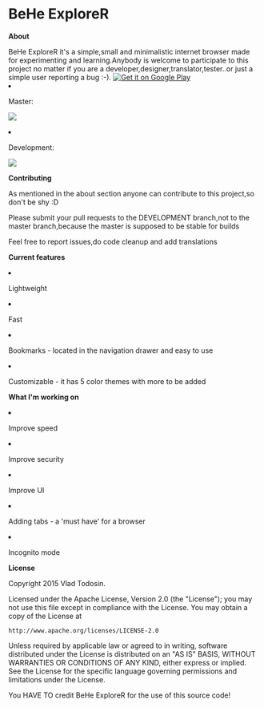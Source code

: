 # BeHe ExploreR
<p><b>About</b></p>
BeHe ExploreR it's a simple,small and minimalistic internet browser made for experimenting and learning.Anybody is welcome to participate
to this project no matter if you are a developer,designer,translator,tester..or just a simple user reporting a bug :-).


<a href="https://play.google.com/store/apps/details?id=com.vlath.beheexplorer">
  <img alt="Get it on Google Play"
       src="https://developer.android.com/images/brand/en_generic_rgb_wo_60.png" />
</a>


<li><p>Master:</li></p>
<p><img src="https://travis-ci.org/VladThodo/behe-explorer.svg?branch=master"/></p>
<li><p>Development:</p></li>
<img src="https://travis-ci.org/VladThodo/behe-explorer.svg?branch=development"/>
<p><b>Contributing</b></p>
  <p>As mentioned in the about section anyone can contribute to this project,so don't be shy :D </p>
  <p>Please submit your pull requests to the DEVELOPMENT branch,not to the master branch,because the master is supposed to be      stable for builds</p>
  <p>Feel free to report issues,do code cleanup and add translations</p>
<p><b>Current features</b></p>
  <li><p>Lightweight</p></li>
  <li><p>Fast</p></li>
  <li><p>Bookmarks - located in the navigation drawer and easy to use</p></li>
  <li><p>Customizable - it has  5 color themes with more to be added</p></li>
<p><b>What I'm working on </b></p>
  <li><p>Improve speed</p></li>
  <li><p>Improve security</p></li>
  <li><p>Improve UI</p></li>
  <li><p>Adding tabs - a 'must have' for a browser</p></li>
  <li><p>Incognito mode</p></li>
<p><b>License</b><p>
<p>Copyright 2015 Vlad Todosin.</p>
Licensed under the Apache License, Version 2.0 (the "License");
you may not use this file except in compliance with the License.
You may obtain a copy of the License at

    http://www.apache.org/licenses/LICENSE-2.0


Unless required by applicable law or agreed to in writing, software
distributed under the License is distributed on an "AS IS" BASIS,
WITHOUT WARRANTIES OR CONDITIONS OF ANY KIND, either express or implied.
See the License for the specific language governing permissions and
limitations under the License.

You HAVE TO credit BeHe ExploreR for the use of this source code!
  
